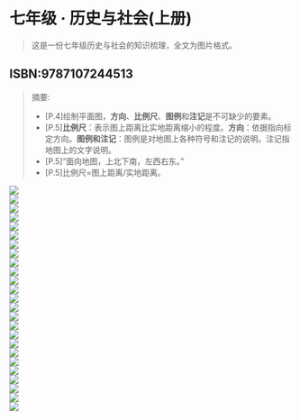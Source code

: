 # 七年级 · 历史与社会(上册)

> 这是一份七年级历史与社会的知识梳理，全文为图片格式。

## ISBN:9787107244513
> 摘要:
> * [P.4]绘制平面图，**方向**、**比例尺**、**图例**和**注记**是不可缺少的要素。
> * [P.5]**比例尺**：表示图上距离比实地距离缩小的程度。**方向**：依据指向标定方向。**图例和注记**：图例是对地图上各种符号和注记的说明。注记指地图上的文字说明。
> * [P.5]“面向地图，上北下南，左西右东。”
> * [P.5]比例尺=图上距离/实地距离。

![](https://ww2.sinaimg.cn/large/005BYqpggy1g0bqrvsmacj30k50jqwk8.jpg)  
![](https://ww2.sinaimg.cn/large/005BYqpgly1g0bqszrzr0j30k10c842i.jpg)  
![](https://ww2.sinaimg.cn/large/005BYqpggy1g0bqujmrm8j30iz0i5dn1.jpg)  
![](https://ww2.sinaimg.cn/large/005BYqpggy1g0bqv7aik9j30kd0cy42x.jpg)  
![](https://ww2.sinaimg.cn/large/005BYqpggy1g0bqwas2wzj30km0id0xq.jpg)  
![](https://ww2.sinaimg.cn/large/005BYqpggy1g0bqx3gjuqj30jr0e5aee.jpg)  
![](https://ww2.sinaimg.cn/large/005BYqpggy1g0bqxphegsj30j20eawjn.jpg)  
![](https://ww2.sinaimg.cn/large/005BYqpggy1g0bqybozixj30jh0goae4.jpg)  
![](https://ww2.sinaimg.cn/large/005BYqpggy1g0bqz3f3vvj30jt0getbx.jpg)  
![](https://ww2.sinaimg.cn/large/005BYqpggy1g0bqzsm4b2j30kk0e6wj0.jpg)  
![](https://ww2.sinaimg.cn/large/005BYqpgly1g0br0ik6zbj30jm0hodl4.jpg)  
![](https://ww2.sinaimg.cn/large/005BYqpgly1g0br17fnumj30jo0dywjn.jpg)  
![](https://ww2.sinaimg.cn/large/005BYqpgly1g0br1zocpvj30jr0ho442.jpg)  
![](https://ww2.sinaimg.cn/large/005BYqpgly1g0br39nw7yj30jp0dywi9.jpg)  
![](https://ww2.sinaimg.cn/large/005BYqpgly1g0br418hcjj30jp0jijwt.jpg)  
![](https://ww2.sinaimg.cn/large/005BYqpgly1g0br4tp19yj30jy0cfn11.jpg)  
![](https://ww2.sinaimg.cn/large/005BYqpgly1g0br5je8qhj30jq0i6445.jpg)  
![](https://ww2.sinaimg.cn/large/005BYqpgly1g0br6epeobj30jo0d3wij.jpg)  
![](https://ww2.sinaimg.cn/large/005BYqpgly1g0br6w6hrkj30js0hzn2f.jpg)  
![](https://ww2.sinaimg.cn/large/005BYqpggy1g0br7p4w87j30jn0czwie.jpg)  
![](https://ww2.sinaimg.cn/large/005BYqpgly1g0br8rmk7jj30jk0hc76h.jpg)  
![](https://ww2.sinaimg.cn/large/005BYqpgly1g0br9fq5ypj30j40e60ui.jpg)  
![](https://ww2.sinaimg.cn/large/005BYqpgly1g0bra4mujaj30ix0cl400.jpg)  
![](https://ww2.sinaimg.cn/large/005BYqpgly1g0bravkhfij30k50ijdhu.jpg)  
![](https://ww2.sinaimg.cn/large/005BYqpgly1g0brbfmrihj30j90juq5v.jpg)  
